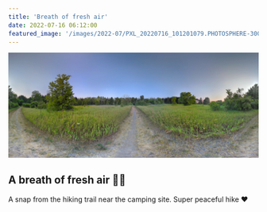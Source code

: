 ```yaml
---
title: 'Breath of fresh air'
date: 2022-07-16 06:12:00
featured_image: '/images/2022-07/PXL_20220716_101201079.PHOTOSPHERE-3000x1250.jpg'
---
```


![](/images/2022-07/PXL_20220716_101201079.PHOTOSPHERE-3000x1250.jpg)

## A breath of fresh air 🧘‍♂️
A snap from the hiking trail near the camping site. Super peaceful hike ❤️ 
